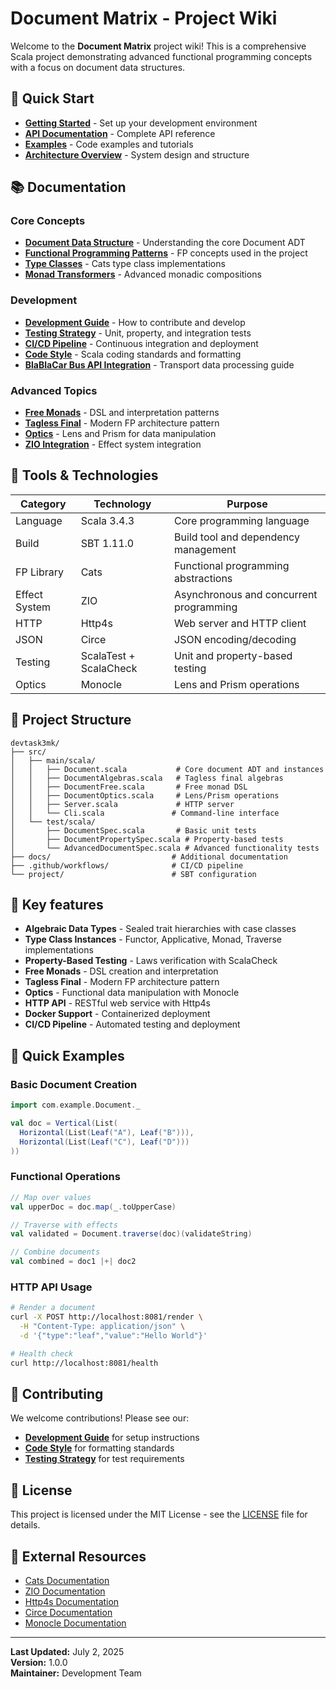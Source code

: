 # Document Matrix - Project Wiki

Welcome to the **Document Matrix** project wiki! This is a comprehensive Scala project demonstrating advanced functional programming concepts with a focus on document data structures.

## 🚀 Quick Start

- **[Getting Started](Getting-Started)** - Set up your development environment
- **[API Documentation](API-Documentation)** - Complete API reference
- **[Examples](Examples)** - Code examples and tutorials
- **[Architecture Overview](Architecture-Overview)** - System design and structure

## 📚 Documentation

### Core Concepts
- **[Document Data Structure](Document-Data-Structure)** - Understanding the core Document ADT
- **[Functional Programming Patterns](Functional-Programming-Patterns)** - FP concepts used in the project
- **[Type Classes](Type-Classes)** - Cats type class implementations
- **[Monad Transformers](Monad-Transformers)** - Advanced monadic compositions

### Development
- **[Development Guide](Development-Guide)** - How to contribute and develop
- **[Testing Strategy](Testing-Strategy)** - Unit, property, and integration tests
- **[CI/CD Pipeline](CI-CD-Pipeline)** - Continuous integration and deployment
- **[Code Style](Code-Style)** - Scala coding standards and formatting
- **[BlaBlaCar Bus API Integration](BlaBlaCar-Bus-API-Integration)** - Transport data processing guide

### Advanced Topics
- **[Free Monads](Free-Monads)** - DSL and interpretation patterns
- **[Tagless Final](Tagless-Final)** - Modern FP architecture pattern
- **[Optics](Optics)** - Lens and Prism for data manipulation
- **[ZIO Integration](ZIO-Integration)** - Effect system integration

## 🔧 Tools & Technologies

| Category | Technology | Purpose |
|----------|------------|---------|
| Language | Scala 3.4.3 | Core programming language |
| Build | SBT 1.11.0 | Build tool and dependency management |
| FP Library | Cats | Functional programming abstractions |
| Effect System | ZIO | Asynchronous and concurrent programming |
| HTTP | Http4s | Web server and HTTP client |
| JSON | Circe | JSON encoding/decoding |
| Testing | ScalaTest + ScalaCheck | Unit and property-based testing |
| Optics | Monocle | Lens and Prism operations |

## 📖 Project Structure

```
devtask3mk/
├── src/
│   ├── main/scala/
│   │   ├── Document.scala           # Core document ADT and instances
│   │   ├── DocumentAlgebras.scala   # Tagless final algebras
│   │   ├── DocumentFree.scala       # Free monad DSL
│   │   ├── DocumentOptics.scala     # Lens/Prism operations
│   │   ├── Server.scala             # HTTP server
│   │   └── Cli.scala               # Command-line interface
│   └── test/scala/
│       ├── DocumentSpec.scala       # Basic unit tests
│       ├── DocumentPropertySpec.scala # Property-based tests
│       └── AdvancedDocumentSpec.scala # Advanced functionality tests
├── docs/                           # Additional documentation
├── .github/workflows/              # CI/CD pipeline
└── project/                        # SBT configuration
```

## 🎯 Key features

- **Algebraic Data Types** - Sealed trait hierarchies with case classes
- **Type Class Instances** - Functor, Applicative, Monad, Traverse implementations
- **Property-Based Testing** - Laws verification with ScalaCheck
- **Free Monads** - DSL creation and interpretation
- **Tagless Final** - Modern FP architecture pattern
- **Optics** - Functional data manipulation with Monocle
- **HTTP API** - RESTful web service with Http4s
- **Docker Support** - Containerized deployment
- **CI/CD Pipeline** - Automated testing and deployment

## 🚀 Quick Examples

### Basic Document Creation
```scala
import com.example.Document._

val doc = Vertical(List(
  Horizontal(List(Leaf("A"), Leaf("B"))),
  Horizontal(List(Leaf("C"), Leaf("D")))
))
```

### Functional Operations
```scala
// Map over values
val upperDoc = doc.map(_.toUpperCase)

// Traverse with effects
val validated = Document.traverse(doc)(validateString)

// Combine documents
val combined = doc1 |+| doc2
```

### HTTP API Usage
```bash
# Render a document
curl -X POST http://localhost:8081/render \
  -H "Content-Type: application/json" \
  -d '{"type":"leaf","value":"Hello World"}'

# Health check
curl http://localhost:8081/health
```

## 🤝 Contributing

We welcome contributions! Please see our:
- **[Development Guide](Development-Guide)** for setup instructions
- **[Code Style](Code-Style)** for formatting standards
- **[Testing Strategy](Testing-Strategy)** for test requirements

## 📝 License

This project is licensed under the MIT License - see the [LICENSE](../LICENSE) file for details.

## 🔗 External Resources

- [Cats Documentation](https://typelevel.org/cats/)
- [ZIO Documentation](https://zio.dev/)
- [Http4s Documentation](https://http4s.org/)
- [Circe Documentation](https://circe.github.io/circe/)
- [Monocle Documentation](https://www.optics.dev/Monocle/)

---

**Last Updated:** July 2, 2025  
**Version:** 1.0.0  
**Maintainer:** Development Team
